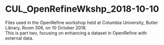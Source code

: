 # CUL_OpenRefineWkshp_2018-10-10
Files used in the OpenRefine workshop held at Columbia University, Butler Library, Room 306, on 10 October 2018.  
This is part two, focusing on enhancing a dataset in OpenRefine with external data.
